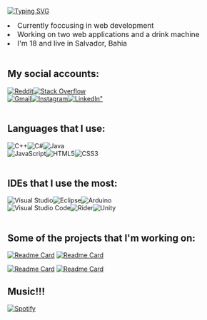 <div>
 
[![Typing SVG](https://readme-typing-svg.demolab.com/?lines=Victor+Dantas;Brazilian+Developer&font=Space+Mono&color=ffa600&size=32&height=44&width=650)](https://git.io/typing-svg)
</div>
<div style="font-weight: ;font-size: 16px">
<li>Currently foccusing in web development</li>
<li>Working on two web applications and a drink machine</li>
<li>I'm 18 and live in Salvador, Bahia</li>
</div>

</br>

## My social accounts:
<div style="margin: 0px; padding: 0px; display: flex">
    <a href="https://www.reddit.com/user/victor_vd_/"><img align="center" alt="Reddit" src="https://img.shields.io/badge/Reddit-%23FF4500.svg?style=for-the-badge&logo=Reddit&logoColor=white"></a>
    <a href="https://stackoverflow.com/users/26356605/victor-dantas"><img align="center" alt="Stack Overflow" src="https://img.shields.io/badge/-Stackoverflow-FE7A16?style=for-the-badge&logo=stack-overflow&logoColor=white"></a>
</div>
<div style="margin: 0px; padding: 0px; display: flex">
    <a href="mailto:victorsdd80@gmail.com"><img align="center" alt="Gmail" src="https://img.shields.io/badge/Gmail-D14836?style=for-the-badge&logo=gmail&logoColor=white"></a>
    <a href="https://www.instagram.com/victor_vsdd/"><img align="center" alt="Instagram" src="https://img.shields.io/badge/Instagram-%23E4405F.svg?style=for-the-badge&logo=Instagram&logoColor=white"></a>
    <a href="https://www.linkedin.com/in/victor-dias-dantas"><img align="center" alt=LinkedIn" src="https://img.shields.io/badge/linkedin-%230077B5.svg?style=for-the-badge&logo=linkedin&logoColor=white"></a>
</div>
</br>
<!--
<h2>
My GitHub stats:
</h2>
![Victor Dantas's GitHub stats](https://github-readme-stats.vercel.app/api?username=victor-vd&show_icons=true&bg_color=00000000&theme=vision-friendly-dark&title_color=ffa600&icon_color=7438b7)
</br>
-->

<h2>
Languages that I use:
</h2>
<div style="display: flex">
    <img align="center" alt="C++" src="https://img.shields.io/badge/c++-%2300599C.svg?style=for-the-badge&logo=c%2B%2B&logoColor=white">
    <img align="center" alt="C#" src="https://img.shields.io/badge/c%23-%23239120.svg?style=for-the-badge&logo=csharp&logoColor=white">
    <img align="center" alt="Java" src="https://img.shields.io/badge/java-%23ED8B00.svg?style=for-the-badge&logo=openjdk&logoColor=white">
</div>
<div style="display: flex">
    <img align="center" alt="JavaScript" src="https://img.shields.io/badge/javascript-%23323330.svg?style=for-the-badge&logo=javascript&logoColor=%23F7DF1E">
    <img align="center" alt="HTML5" src="https://img.shields.io/badge/html5-%23E34F26.svg?style=for-the-badge&logo=html5&logoColor=white">
    <img align="center" alt="CSS3" src="https://img.shields.io/badge/css3-%231572B6.svg?style=for-the-badge&logo=css3&logoColor=white">
</div>
</br>

<h2>
IDEs that I use the most:
</h2>
<div style="display: flex">
    <img align="center" alt="Visual Studio" src="https://img.shields.io/badge/Visual%20Studio-5C2D91.svg?style=for-the-badge&logo=visual-studio&logoColor=white">
    <img align="center" alt="Eclipse" src="https://img.shields.io/badge/Eclipse-FE7A16.svg?style=for-the-badge&logo=Eclipse&logoColor=white">
    <img align="center" alt="Arduino" src="https://img.shields.io/badge/-Arduino-00979D?style=for-the-badge&logo=Arduino&logoColor=white">
</div>
<div style="display: flex">
    <img align="center" alt="Visual Studio Code" src="https://img.shields.io/badge/Visual%20Studio%20Code-0078d7.svg?style=for-the-badge&logo=visual-studio-code&logoColor=white">
    <img align="center" alt="Rider" src="https://img.shields.io/badge/Rider-000000.svg?style=for-the-badge&logo=Rider&logoColor=white&color=black&labelColor=crimson">
    <img align="center" alt="Unity" src="https://img.shields.io/badge/unity-%23000000.svg?style=for-the-badge&logo=unity&logoColor=white">
</div>
</br>
<!--
<h2>
Programs that I use for design:
</h2>
<div style="display: flex">
    <img align="center" alt="Adobe" src="https://img.shields.io/badge/adobe-%23FF0000.svg?style=for-the-badge&logo=adobe&logoColor=white">
    <img align="center" alt="Figma" src="https://img.shields.io/badge/figma-%23F24E1E.svg?style=for-the-badge&logo=figma&logoColor=white">
    <img align="center" alt="Canva" src="https://img.shields.io/badge/Canva-%2300C4CC.svg?style=for-the-badge&logo=Canva&logoColor=white">
</div>
</br>
-->

<h2>
Some of the projects that I'm working on:
</h2>

[![Readme Card](https://github-readme-stats.vercel.app/api/pin/?username=victor-vd&repo=Password-Generator&bg_color=00000000&theme=vision-friendly-dark&title_color=ffa600&icon_color=7438b7)](https://github.com/victor-vd/Password-Generator)
[![Readme Card](https://github-readme-stats.vercel.app/api/pin/?username=victor-vd&repo=Dice-Roller&bg_color=00000000&theme=vision-friendly-dark&title_color=ffa600&icon_color=7438b7)](https://github.com/victor-vd/Dice-Roller)

[![Readme Card](https://github-readme-stats.vercel.app/api/pin/?username=victor-vd&repo=UnityGame&bg_color=00000000&theme=vision-friendly-dark&title_color=ffa600&icon_color=7438b7)](https://github.com/victor-vd/UnityGame)
[![Readme Card](https://github-readme-stats.vercel.app/api/pin/?username=victor-vd&repo=EveryString&bg_color=00000000&theme=vision-friendly-dark&title_color=ffa600&icon_color=7438b7)](https://github.com/victor-vd/EveryString)
</br>

<h2>
Music!!!
</h2>

[![Spotify](https://img.shields.io/badge/Spotify-1ED760?style=for-the-badge&logo=spotify&logoColor=white)](https://open.spotify.com/user/p269050pbp0f2urpcqvsm24i1)
<!--
**victorVDdantas/victorVDdantas** is a ✨ _special_ ✨ repository because its `README.md` (this file) appears on your GitHub profile.

Here are some ideas to get you started:

- 🔭 I’m currently working on ...
- 🌱 I’m currently learning ...
- 👯 I’m looking to collaborate on ...
- 🤔 I’m looking for help with ...
- 💬 Ask me about ...
- 📫 How to reach me: ...
- 😄 Pronouns: ...
- ⚡ Fun fact: ...
-->
</div>
